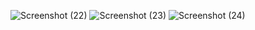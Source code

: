 ![Screenshot (22)](https://user-images.githubusercontent.com/93747193/148310125-69ba8586-3345-437f-af42-f5367c9a1cbf.png)
![Screenshot (23)](https://user-images.githubusercontent.com/93747193/148310132-aaea3a9f-0e04-4b70-bd3c-6f4cadbe75fd.png)
![Screenshot (24)](https://user-images.githubusercontent.com/93747193/148310138-4881c111-8881-4835-b983-3e707c878d21.png)


 <Title> Horiseon SSS, Inc. Project
    
    This README.md is for Horiseon Social Solution Services Inc. This marketing agency provides clients exceptional social media marketing, search engine optimization, and online reputation management.
    
    My motivation for this project was the awesome reputation this company upholds.
    
    I built this project to showcase Horiseon Social Solutions and other servies they offer. 
  
    This project solves the problem of Horiseon Social Solution Services once not having an online presence. 
    
    Throughout this project, I learned more about HTML, CSS, and the importance of accessible alt attributes.
